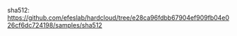 sha512: https://github.com/efeslab/hardcloud/tree/e28ca96fdbb67904ef909fb04e026cf6dc724198/samples/sha512
